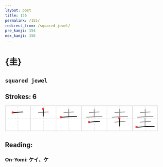 ```yaml
---
layout: post
title: 155
permalink: /155/
redirect_from: /squared jewel/
pre_kanji: 154
nex_kanji: 156
---
```


# {圭}

## `squared jewel`

## Strokes: 6

<div class="stroke"><img src="../images/E59CAD.png" /></div>

## Reading:

### On-Yomi: ケイ、ケ
